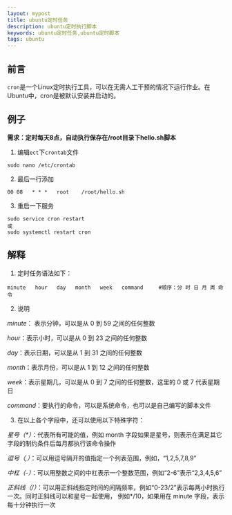 ```yaml
---
layout: mypost
title: ubuntu定时任务
description: ubuntu定时执行脚本
keywords: ubuntu定时任务,ubuntu定时脚本
tags: ubuntu
---
```


## 前言
`cron`是一个Linux定时执行工具，可以在无需人工干预的情况下运行作业。在Ubuntu中，cron是被默认安装并启动的。

## 例子
**需求：定时每天8点，自动执行保存在/root目录下hello.sh脚本**
1. 编辑`ect`下`crontab`文件
```
sudo nano /etc/crontab
```
2. 最后一行添加
```
00 08   * * *   root    /root/hello.sh
```
3. 重启一下服务
```
sudo service cron restart 
或
sudo systemctl restart cron
```

## 解释

1. 定时任务语法如下：
```
minute   hour   day   month   week   command     #顺序：分 时 日 月 周 命令
```

2. 说明


*minute*： 表示分钟，可以是从 0 到 59 之间的任何整数             

*hour*：表示小时，可以是从 0 到 23 之间的任何整数           

*day*：表示日期，可以是从 1 到 31 之间的任何整数           

*month*：表示月份，可以是从 1 到 12 之间的任何整数        

*week*：表示星期几，可以是从 0 到 7 之间的任何整数，这里的 0 或 7 代表星期日         

*command*：要执行的命令，可以是系统命令，也可以是自己编写的脚本文件   


3. 在以上各个字段中，还可以使用以下特殊字符：


*星号（\*）*：代表所有可能的值，例如 month 字段如果是星号，则表示在满足其它字段的制约条件后每月都执行该命令操作       

*逗号（,）*：可以用逗号隔开的值指定一个列表范围，例如，“1,2,5,7,8,9”          

*中杠（-）*：可以用整数之间的中杠表示一个整数范围，例如“2-6”表示“2,3,4,5,6”         

*正斜线（/）*：可以用正斜线指定时间的间隔频率，例如“0-23/2”表示每两小时执行一次。同时正斜线可以和星号一起使用，
例如\*/10，如果用在 minute 字段，表示每十分钟执行一次